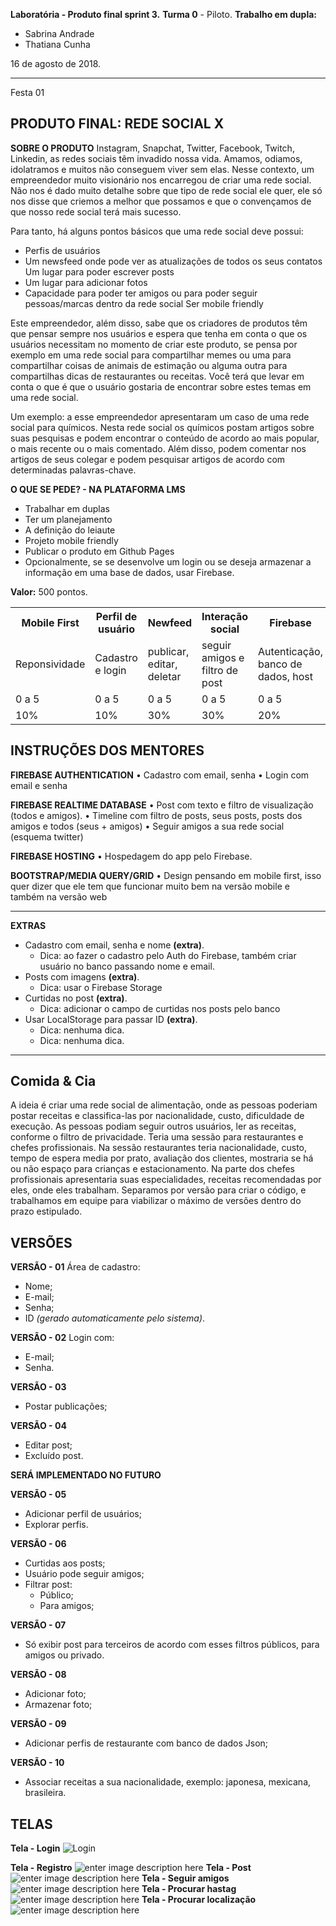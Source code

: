 ﻿**Laboratória - Produto final sprint 3.**
**Turma 0** - Piloto.
**Trabalho em dupla:**
 - Sabrina Andrade
 - Thatiana Cunha

16 de agosto de 2018.

---------------------------------

Festa 01

**PRODUTO FINAL: REDE SOCIAL X**
----------------
**SOBRE O PRODUTO**
Instagram, Snapchat, Twitter, Facebook, Twitch, Linkedin, as redes sociais têm invadido nossa vida. Amamos, odiamos, idolatramos e muitos não conseguem viver sem elas. Nesse contexto, um empreendedor muito visionário nos encarregou de criar uma rede social. Não nos é dado muito detalhe sobre que tipo de rede social ele quer, ele só nos disse que criemos a melhor que possamos e que o convençamos de que nosso rede social terá mais sucesso.

Para tanto, há alguns pontos básicos que uma rede social deve possui:

 - Perfis de usuários 
 - Um newsfeed onde pode ver as atualizações de todos os seus contatos Um lugar para poder escrever posts 
 - Um lugar para adicionar fotos 
 - Capacidade para poder ter amigos ou para poder seguir
   pessoas/marcas dentro da rede social Ser mobile friendly

Este empreendedor, além disso, sabe que os criadores de produtos têm que pensar sempre nos usuários e espera que tenha em conta o que os usuários necessitam no momento de criar este produto, se pensa por exemplo em uma rede social para compartilhar memes ou uma para compartilhar coisas de animais de estimação ou alguma outra para compartilhas dicas de restaurantes ou receitas. Você terá que levar em conta o que é que o usuário gostaria de encontrar sobre estes temas em uma rede social.

Um exemplo: a esse empreendedor apresentaram um caso de uma rede social para químicos. Nesta rede social os químicos postam artigos sobre suas pesquisas e podem encontrar o conteúdo de acordo ao mais popular, o mais recente ou o mais comentado. Além disso, podem comentar nos artigos de seus colegar e podem pesquisar artigos de acordo com determinadas palavras-chave.

**O QUE SE PEDE? - NA PLATAFORMA LMS**

 - Trabalhar em duplas 
 - Ter um planejamento 
 - A definição do leiaute
 - Projeto mobile friendly 
 - Publicar o produto em Github Pages
 - Opcionalmente, se se desenvolve um login ou se deseja armazenar a
   informação em uma base de dados, usar Firebase.


**Valor:** 500 pontos.

<table>
<tr>
<th>Mobile First</th>
<th>Perfil de usuário</th>
<th>Newfeed</th>
<th>Interação social</th>
<th>Firebase</th>
<th>Extra</th>
<th>Extra</th>
</tr>
<tr>
<td>Reponsividade</td>
<td>Cadastro e login</td>
<td>publicar, editar, deletar</td>
<td>seguir amigos e filtro de post</td>
<td>Autenticação, banco de dados, host</td>
<td>Funcionalidade extra</td>
<td>Apresentação</td>
</tr>

<tr>
<td>0 a 5</td>
<td>0 a 5</td>
<td>0 a 5</td>
<td>0 a 5</td>
<td>0 a 5</td>
<td>0 a 5</td>
<td>0 a 5</td>
</tr>
<tr>

<td>10%</td>
<td>10%</td>
<td>30%</td>
<td>30%</td>
<td>20%</td>
<td>10%</td>
<td>10%</td>

</tr>
</table>


**INSTRUÇÕES DOS MENTORES**
----------------

**FIREBASE AUTHENTICATION**
•	Cadastro com email, senha
•	Login com email e senha


**FIREBASE REALTIME DATABASE**
•	Post com texto e filtro de visualização (todos e amigos).
•	Timeline com filtro de posts, seus posts, posts dos amigos e todos (seus + amigos)
•	Seguir amigos a sua rede social (esquema twitter)

**FIREBASE HOSTING**
•	Hospedagem do app pelo Firebase.

**BOOTSTRAP/MEDIA QUERY/GRID**
•	Design pensando em mobile first, isso quer dizer que ele tem que funcionar muito bem na versão mobile e também na versão web
________________________________________

**EXTRAS**

 - Cadastro com email, senha e nome **(extra)**. 
	 - Dica: ao fazer o cadastro pelo Auth do Firebase, também criar usuário no banco passando nome e email.
 - Posts com imagens **(extra)**.
	 - Dica: usar o Firebase Storage    
 - Curtidas no post **(extra)**.
	 - Dica: adicionar o campo de curtidas nos posts pelo banco 
 - Usar LocalStorage para passar ID **(extra)**.
	 - Dica:  nenhuma dica.
	 - Dica: nenhuma dica.
________________________________________

**Comida & Cia**
----------------

A ideia é criar uma rede social de alimentação, onde as pessoas poderiam postar receitas e classifica-las por nacionalidade, custo, dificuldade de execução.
As pessoas podiam seguir outros usuários, ler as receitas, conforme o filtro de privacidade.
Teria uma sessão para restaurantes e chefes profissionais.
Na sessão restaurantes teria nacionalidade, custo, tempo de espera media por prato, avaliação dos clientes, mostraria se há ou não espaço para crianças e estacionamento.
Na parte dos chefes profissionais apresentaria suas especialidades, receitas recomendadas por eles, onde eles trabalham.
Separamos por versão para criar o código, e trabalhamos em equipe para viabilizar o máximo de versões dentro do prazo estipulado.

**VERSÕES**
----------------

**VERSÃO - 01**
Área de cadastro:

 - Nome; 
 - E-mail;
 - Senha;
 - ID *(gerado automaticamente pelo sistema)*.

**VERSÃO - 02**
Login com:

 - E-mail;
 - Senha.

 
**VERSÃO - 03**

 - Postar publicações;

**VERSÃO - 04**

 - Editar post;
 - Excluído post.

**SERÁ IMPLEMENTADO NO FUTURO**

**VERSÃO - 05**

 - Adicionar perfil de usuários;
 - Explorar perfis.

**VERSÃO - 06**

 - Curtidas aos posts;
 - Usuário pode seguir amigos;
 - Filtrar post:
   	 - Público;
   	 - Para amigos;

**VERSÃO - 07**

 - Só exibir post para terceiros de acordo com
   esses filtros públicos, para amigos ou privado. 
   
**VERSÃO - 08**

 - Adicionar foto;
 - Armazenar foto;

**VERSÃO - 09**

 - Adicionar perfis de restaurante com banco de dados
   Json;
   
**VERSÃO - 10**

 - Associar receitas a sua nacionalidade, exemplo: japonesa, mexicana, brasileira. 

**TELAS**
----------------

**Tela - Login**
![Login](https://firebasestorage.googleapis.com/v0/b/data-sprint-tres.appspot.com/o/index-login.jpg?alt=media&token=9bff0ae4-ef1e-44bf-a7e5-20b8d2a3cc33)

**Tela - Registro**
![enter image description here](https://firebasestorage.googleapis.com/v0/b/data-sprint-tres.appspot.com/o/registro.jpg?alt=media&token=799225f0-88a6-40c4-b288-d88568138cc4)
**Tela - Post**
![enter image description here](https://firebasestorage.googleapis.com/v0/b/data-sprint-tres.appspot.com/o/post.jpg?alt=media&token=c739ca4b-9754-4ce1-b106-6acc8b038236)
**Tela - Seguir amigos**
![enter image description here](https://firebasestorage.googleapis.com/v0/b/data-sprint-tres.appspot.com/o/pessoas%20a%20seguir.jpg?alt=media&token=ee66b5cb-606c-429e-a81a-e85f6ed44be9)
**Tela - Procurar hastag**
![enter image description here](https://firebasestorage.googleapis.com/v0/b/data-sprint-tres.appspot.com/o/busca%20de%20hastag.jpg?alt=media&token=04d0008f-bc02-4b30-b146-1f287cd767f9)
**Tela - Procurar localização**
![enter image description here](https://firebasestorage.googleapis.com/v0/b/data-sprint-tres.appspot.com/o/busca%20de%20local.jpg?alt=media&token=79a8b6a5-c557-44a7-83db-a6286d54c46d)